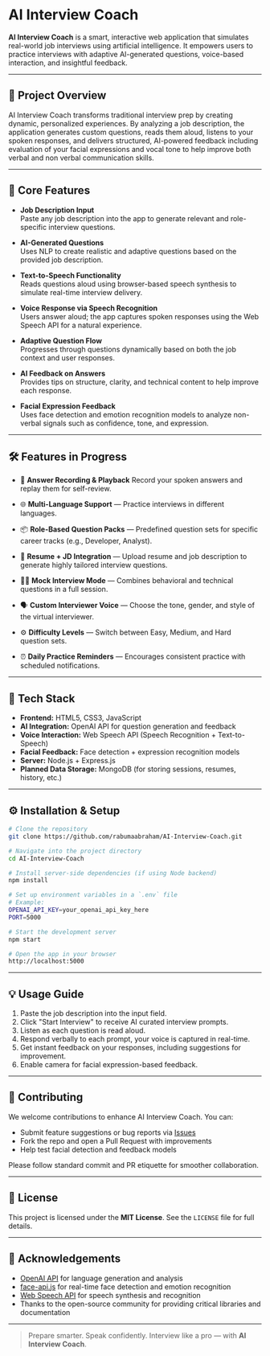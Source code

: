 # AI Interview Coach

**AI Interview Coach** is a smart, interactive web application that simulates real-world job interviews using artificial intelligence. It empowers users to practice interviews with adaptive AI-generated questions, voice-based interaction, and insightful feedback.

---

## 🚀 Project Overview

AI Interview Coach transforms traditional interview prep by creating dynamic, personalized experiences. By analyzing a job description, the application generates custom questions, reads them aloud, listens to your spoken responses, and delivers structured, AI-powered feedback including evaluation of your facial expressions and vocal tone to help improve both verbal and non verbal communication skills.

---

## 🧠 Core Features

- **Job Description Input**  
  Paste any job description into the app to generate relevant and role-specific interview questions.

- **AI-Generated Questions**  
  Uses NLP to create realistic and adaptive questions based on the provided job description.

- **Text-to-Speech Functionality**  
  Reads questions aloud using browser-based speech synthesis to simulate real-time interview delivery.

- **Voice Response via Speech Recognition**  
  Users answer aloud; the app captures spoken responses using the Web Speech API for a natural experience.

- **Adaptive Question Flow**  
  Progresses through questions dynamically based on both the job context and user responses.

- **AI Feedback on Answers**  
  Provides tips on structure, clarity, and technical content to help improve each response.

- **Facial Expression Feedback**  
  Uses face detection and emotion recognition models to analyze non-verbal signals such as confidence, tone, and expression.

---

## 🛠️ Features in Progress

- 🎥 **Answer Recording & Playback**
  Record your spoken answers and replay them for self-review.

- 🌐 **Multi-Language Support** — Practice interviews in different languages.

- 📦 **Role-Based Question Packs** — Predefined question sets for specific career tracks (e.g., Developer, Analyst).

- 📄 **Resume + JD Integration** — Upload resume and job description to generate highly tailored interview questions.

- 🧑‍⚖️ **Mock Interview Mode** — Combines behavioral and technical questions in a full session.

- 🗣️ **Custom Interviewer Voice** — Choose the tone, gender, and style of the virtual interviewer.

- ⚙️ **Difficulty Levels** — Switch between Easy, Medium, and Hard question sets.

- ⏰ **Daily Practice Reminders** — Encourages consistent practice with scheduled notifications.

---

## 🧰 Tech Stack

- **Frontend:** HTML5, CSS3, JavaScript  
- **AI Integration:** OpenAI API for question generation and feedback  
- **Voice Interaction:** Web Speech API (Speech Recognition + Text-to-Speech)  
- **Facial Feedback:** Face detection + expression recognition models 
- **Server:** Node.js + Express.js  
- **Planned Data Storage:** MongoDB (for storing sessions, resumes, history, etc.)

---

## ⚙️ Installation & Setup

```bash
# Clone the repository
git clone https://github.com/rabumaabraham/AI-Interview-Coach.git

# Navigate into the project directory
cd AI-Interview-Coach

# Install server-side dependencies (if using Node backend)
npm install

# Set up environment variables in a `.env` file
# Example:
OPENAI_API_KEY=your_openai_api_key_here
PORT=5000

# Start the development server
npm start

# Open the app in your browser
http://localhost:5000
```

---

## 💡 Usage Guide

1. Paste the job description into the input field.
2. Click "Start Interview" to receive AI curated interview prompts.
3. Listen as each question is read aloud.
4. Respond verbally to each prompt, your voice is captured in real-time.
5. Get instant feedback on your responses, including suggestions for improvement.
6. Enable camera for facial expression-based feedback.

---

## 🤝 Contributing

We welcome contributions to enhance AI Interview Coach. You can:

- Submit feature suggestions or bug reports via [Issues](https://github.com/rabumaabraham/AI-Interview-Coach/issues)
- Fork the repo and open a Pull Request with improvements
- Help test facial detection and feedback models

Please follow standard commit and PR etiquette for smoother collaboration.

---

## 📄 License

This project is licensed under the **MIT License**. See the `LICENSE` file for full details.

---

## 🙏 Acknowledgements

- [OpenAI API](https://openai.com) for language generation and analysis  
- [face-api.js](https://github.com/justadudewhohacks/face-api.js) for real-time face detection and emotion recognition  
- [Web Speech API](https://developer.mozilla.org/en-US/docs/Web/API/Web_Speech_API) for speech synthesis and recognition  
- Thanks to the open-source community for providing critical libraries and documentation

---

> Prepare smarter. Speak confidently. Interview like a pro — with **AI Interview Coach**.
